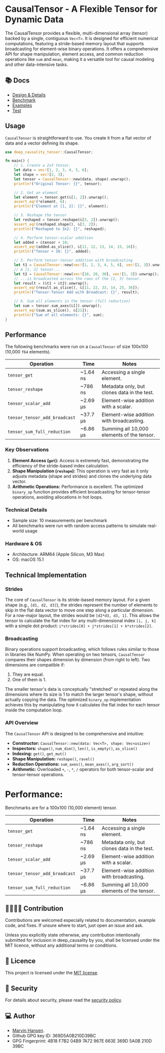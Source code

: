 [//]: # (---)

[//]: # (SPDX-License-Identifier: MIT)

[//]: # (---)

# CausalTensor - A Flexible Tensor for Dynamic Data

The CausalTensor provides a flexible, multi-dimensional array (tensor) backed by a single, contiguous `Vec<T>`. It is designed for efficient numerical computations, featuring a stride-based memory layout that supports broadcasting for
element-wise binary operations. It offers a comprehensive API for shape manipulation, element access, and common reduction operations like `sum` and `mean`, making it a versatile tool for causal modeling and other data-intensive
tasks.

## 📚 Docs

* [Design & Details](../deep_causality_tensor/README.md)
* [Benchmark](benches/benchmarks/causal_tensor_type)
* [Examples](examples/causal_tensor_type)
* [Test](tests/causal_tensor_type)

## Usage

`CausalTensor` is straightforward to use. You create it from a flat vector of data and a vector defining its shape.

```rust
use deep_causality_tensor::CausalTensor;

fn main() {
    // 1. Create a 2x3 tensor.
    let data = vec![1, 2, 3, 4, 5, 6];
    let shape = vec![2, 3];
    let tensor = CausalTensor::new(data, shape).unwrap();
    println!("Original Tensor: {}", tensor);

    // 2. Get an element
    let element = tensor.get(&[1, 2]).unwrap();
    assert_eq!(*element, 6);
    println!("Element at [1, 2]: {}", element);

    // 3. Reshape the tensor
    let reshaped = tensor.reshape(&[3, 2]).unwrap();
    assert_eq!(reshaped.shape(), &[3, 2]);
    println!("Reshaped to 3x2: {}", reshaped);

    // 4. Perform tensor-scalar addition
    let added = &tensor + 10;
    assert_eq!(added.as_slice(), &[11, 12, 13, 14, 15, 16]);
    println!("Tensor + 10: {}", added);

    // 5. Perform tensor-tensor addition with broadcasting
    let t1 = CausalTensor::new(vec![1, 2, 3, 4, 5, 6], vec![2, 3]).unwrap();
    // A [1, 3] tensor...
    let t2 = CausalTensor::new(vec![10, 20, 30], vec![1, 3]).unwrap(); 
    // ...is broadcasted across the rows of the [2, 3] tensor.
    let result = (&t1 + &t2).unwrap();
    assert_eq!(result.as_slice(), &[11, 22, 33, 14, 25, 36]);
    println!("Tensor-Tensor Add with Broadcast: {}", result);

    // 6. Sum all elements in the tensor (full reduction)
    let sum = tensor.sum_axes(&[]).unwrap();
    assert_eq!(sum.as_slice(), &[21]);
    println!("Sum of all elements: {}", sum);
}
```

## Performance

The following benchmarks were run on a `CausalTensor` of size 100x100 (10,000 `f64` elements).

| Operation                     | Time      | Notes                                      |
|-------------------------------|-----------|--------------------------------------------|
| `tensor_get`                  | ~1.64 ns  | Accessing a single element.                |
| `tensor_reshape`              | ~786 ns   | Metadata only, but clones data in the test.|
| `tensor_scalar_add`           | ~2.69 µs  | Element-wise addition with a scalar.       |
| `tensor_tensor_add_broadcast` | ~37.7 µs  | Element-wise addition with broadcasting.   |
| `tensor_sum_full_reduction`   | ~6.86 µs  | Summing all 10,000 elements of the tensor. |

### Key Observations
1.  **Element Access (`get`):** Access is extremely fast, demonstrating the efficiency of the stride-based index calculation.
2.  **Shape Manipulation (`reshape`):** This operation is very fast as it only adjusts metadata (shape and strides) and clones the underlying data vector.
3.  **Arithmetic Operations:** Performance is excellent. The optimized `binary_op` function provides efficient broadcasting for tensor-tensor operations, avoiding allocations in hot loops.

### Technical Details
- Sample size: 10 measurements per benchmark
- All benchmarks were run with random access patterns to simulate real-world usage

### Hardware & OS
- Architecture: ARM64 (Apple Silicon, M3 Max)
- OS: macOS 15.1

## Technical Implementation

### Strides
The core of `CausalTensor` is its stride-based memory layout. For a given shape (e.g., `[d1, d2, d3]`), the strides represent the number of elements to skip in the flat data vector to move one step along a particular dimension. For a row-major layout, the strides would be `[d2*d3, d3, 1]`. This allows the tensor to calculate the flat index for any multi-dimensional index `[i, j, k]` with a simple dot product: `i*strides[0] + j*strides[1] + k*strides[2]`.

### Broadcasting
Binary operations support broadcasting, which follows rules similar to those in libraries like NumPy. When operating on two tensors, `CausalTensor` compares their shapes dimension by dimension (from right to left). Two dimensions are compatible if:
1. They are equal.
2. One of them is 1.

The smaller tensor's data is conceptually "stretched" or repeated along the dimensions where its size is 1 to match the larger tensor's shape, without actually copying the data. The optimized `binary_op` implementation achieves this by manipulating how it calculates the flat index for each tensor inside the computation loop.

### API Overview
The `CausalTensor` API is designed to be comprehensive and intuitive:
-   **Constructor:** `CausalTensor::new(data: Vec<T>, shape: Vec<usize>)`
-   **Inspectors:** `shape()`, `num_dim()`, `len()`, `is_empty()`, `as_slice()`
-   **Indexing:** `get()`, `get_mut()`
-   **Shape Manipulation:** `reshape()`, `ravel()`
-   **Reduction Operations:** `sum_axes()`, `mean_axes()`, `arg_sort()`
-   **Arithmetic:** Overloaded `+`, `-`, `*`, `/` operators for both tensor-scalar and tensor-tensor operations.

# Performance:


Benchmarks are for a 100x100 (10,000 element) tensor.

| Operation                     | Time     | Notes                                       |
|-------------------------------|----------|---------------------------------------------|
| `tensor_get`                  | ~1.64 ns | Accessing a single element.                 |
| `tensor_reshape`              | ~786 ns  | Metadata only, but clones data in the test. |
| `tensor_scalar_add`           | ~2.69 µs | Element-wise addition with a scalar.        |
| `tensor_tensor_add_broadcast` | ~37.7 µs | Element-wise addition with broadcasting.    |
| `tensor_sum_full_reduction`   | ~6.86 µs | Summing all 10,000 elements of the tensor.  |


## 👨‍💻👩‍💻 Contribution

Contributions are welcomed especially related to documentation, example code, and fixes.
If unsure where to start, just open an issue and ask.

Unless you explicitly state otherwise, any contribution intentionally submitted for inclusion in deep_causality by you,
shall be licensed under the MIT licence, without any additional terms or conditions.

## 📜 Licence

This project is licensed under the [MIT license](LICENSE).

## 👮️ Security

For details about security, please read
the [security policy](https://github.com/deepcausality-rs/deep_causality/blob/main/SECURITY.md).

## 💻 Author

* [Marvin Hansen](https://github.com/marvin-hansen).
* Github GPG key ID: 369D5A0B210D39BC
* GPG Fingerprint: 4B18 F7B2 04B9 7A72 967E 663E 369D 5A0B 210D 39BC